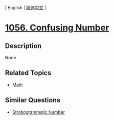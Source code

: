 
| English | [简体中文](README.md) |

# [1056. Confusing Number](https://leetcode-cn.com/problems/confusing-number/)

## Description

None

## Related Topics

- [Math](https://leetcode-cn.com/tag/math)

## Similar Questions

- [Strobogrammatic Number](../strobogrammatic-number/README_EN.md)
